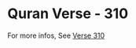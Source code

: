 # Quran Verse - 310 

For more infos, See [Verse 310](https://www.quranbookk.com/quran/search?q=310)